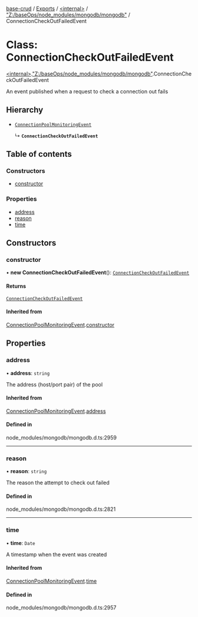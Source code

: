 [base-crud](../README.md) / [Exports](../modules.md) / [\<internal\>](../modules/internal_.md) / ["Z:/baseOps/node\_modules/mongodb/mongodb"](../modules/internal_._Z__baseOps_node_modules_mongodb_mongodb_.md) / ConnectionCheckOutFailedEvent

# Class: ConnectionCheckOutFailedEvent

[\<internal\>](../modules/internal_.md).["Z:/baseOps/node\_modules/mongodb/mongodb"](../modules/internal_._Z__baseOps_node_modules_mongodb_mongodb_.md).ConnectionCheckOutFailedEvent

An event published when a request to check a connection out fails

## Hierarchy

- [`ConnectionPoolMonitoringEvent`](internal_._Z__baseOps_node_modules_mongodb_mongodb_.ConnectionPoolMonitoringEvent.md)

  ↳ **`ConnectionCheckOutFailedEvent`**

## Table of contents

### Constructors

- [constructor](internal_._Z__baseOps_node_modules_mongodb_mongodb_.ConnectionCheckOutFailedEvent.md#constructor)

### Properties

- [address](internal_._Z__baseOps_node_modules_mongodb_mongodb_.ConnectionCheckOutFailedEvent.md#address)
- [reason](internal_._Z__baseOps_node_modules_mongodb_mongodb_.ConnectionCheckOutFailedEvent.md#reason)
- [time](internal_._Z__baseOps_node_modules_mongodb_mongodb_.ConnectionCheckOutFailedEvent.md#time)

## Constructors

### constructor

• **new ConnectionCheckOutFailedEvent**(): [`ConnectionCheckOutFailedEvent`](internal_._Z__baseOps_node_modules_mongodb_mongodb_.ConnectionCheckOutFailedEvent.md)

#### Returns

[`ConnectionCheckOutFailedEvent`](internal_._Z__baseOps_node_modules_mongodb_mongodb_.ConnectionCheckOutFailedEvent.md)

#### Inherited from

[ConnectionPoolMonitoringEvent](internal_._Z__baseOps_node_modules_mongodb_mongodb_.ConnectionPoolMonitoringEvent.md).[constructor](internal_._Z__baseOps_node_modules_mongodb_mongodb_.ConnectionPoolMonitoringEvent.md#constructor)

## Properties

### address

• **address**: `string`

The address (host/port pair) of the pool

#### Inherited from

[ConnectionPoolMonitoringEvent](internal_._Z__baseOps_node_modules_mongodb_mongodb_.ConnectionPoolMonitoringEvent.md).[address](internal_._Z__baseOps_node_modules_mongodb_mongodb_.ConnectionPoolMonitoringEvent.md#address)

#### Defined in

node_modules/mongodb/mongodb.d.ts:2959

___

### reason

• **reason**: `string`

The reason the attempt to check out failed

#### Defined in

node_modules/mongodb/mongodb.d.ts:2821

___

### time

• **time**: `Date`

A timestamp when the event was created

#### Inherited from

[ConnectionPoolMonitoringEvent](internal_._Z__baseOps_node_modules_mongodb_mongodb_.ConnectionPoolMonitoringEvent.md).[time](internal_._Z__baseOps_node_modules_mongodb_mongodb_.ConnectionPoolMonitoringEvent.md#time)

#### Defined in

node_modules/mongodb/mongodb.d.ts:2957
